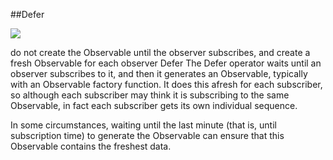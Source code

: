 ##Defer


![](http://reactivex.io/documentation/operators/images/defer.c.png)

do not create the Observable until the observer subscribes, and create a fresh Observable for each observer
Defer
The Defer operator waits until an observer subscribes to it, and then it generates an Observable, typically with an Observable factory function. It does this afresh for each subscriber, so although each subscriber may think it is subscribing to the same Observable, in fact each subscriber gets its own individual sequence.

In some circumstances, waiting until the last minute (that is, until subscription time) to generate the Observable can ensure that this Observable contains the freshest data.